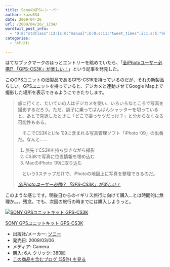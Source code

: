 ```yaml
---
title: SonyのGPSレシーバー
author: kazu634
date: 2009-04-26
url: /2009/04/26/_1234/
wordtwit_post_info:
  - 'O:8:"stdClass":13:{s:6:"manual";b:0;s:11:"tweet_times";i:1;s:5:"delay";i:0;s:7:"enabled";i:1;s:10:"separation";s:2:"60";s:7:"version";s:3:"3.7";s:14:"tweet_template";b:0;s:6:"status";i:2;s:6:"result";a:0:{}s:13:"tweet_counter";i:2;s:13:"tweet_log_ids";a:1:{i:0;i:4571;}s:9:"hash_tags";a:0:{}s:8:"accounts";a:1:{i:0;s:7:"kazu634";}}'
categories:
  - つれづれ

---
```

<div class="section">
<p>
    はてなブックマークのほっとエントリーを眺めていたら、「<a href="http://ascii.jp/elem/000/000/412/412522/" onclick="__gaTracker('send', 'event', 'outbound-article', 'http://ascii.jp/elem/000/000/412/412522/', '全iPhotoユーザー必携!? 「GPS-CS3K」が楽しい！');" target="_blank">全iPhotoユーザー必携!? 「GPS-CS3K」が楽しい！</a>」という記事を発見した。
</p>
  
<p>
    このGPSユニットの旧製品であるGPS-CS1Kを持っているのだが、それの新製品らしい。GPSユニットを持っていると、デジカメと連動させてGoogle Map上で撮影した場所を表示できるようにできたりします。
</p>
  
<blockquote title="全iPhotoユーザー必携!? 「GPS-CS3K」が楽しい！" cite="http://ascii.jp/elem/000/000/412/412522/">
<p>
      旅に行くと、たいていの人はデジカメを使い、いろいろなところで写真を撮影するだろう。ただ、調子に乗ってばんばんシャッターを切っていると、あとで見返したときに「どこで撮っヤツだっけ？」と分からなくなる可能性もある。
</p>
    
<p>
      　そこでCS3KとLife &#8217;09に含まれる写真管理ソフト「iPhoto &#8217;09」の出番だ。なんと……
</p>
    
<ol>
<li>
        旅先でCS3Kを持ち歩きながら撮影
</li>
<li>
        CS3Kで写真に位置情報を埋め込む
</li>
<li>
        MacのiPhoto &#8217;09に取り込む
</li>
</ol>
    
<p>
      　という3ステップだけで、iPhotoの地図上に写真を整理できるのだ。
</p>
    
<p>
<cite><a href="http://ascii.jp/elem/000/000/412/412522/" onclick="__gaTracker('send', 'event', 'outbound-article', 'http://ascii.jp/elem/000/000/412/412522/', '全iPhotoユーザー必携!? 「GPS-CS3K」が楽しい！');" target="_blank">全iPhotoユーザー必携!? 「GPS-CS3K」が楽しい！</a></cite>
</p>
</blockquote>
  
<p>
    このような感じです。明後日からのイギリス旅行に向けて購入…とは時間的に無理か。。。残念。でも、次回の旅行の時までには購入しようっと。
</p>
  
<div class="hatena-asin-detail">
<a href="http://www.amazon.co.jp/dp/B001U65SL4/?tag=hatena_st1-22&ascsubtag=d-7ibv" onclick="__gaTracker('send', 'event', 'outbound-article', 'http://www.amazon.co.jp/dp/B001U65SL4/?tag=hatena_st1-22&ascsubtag=d-7ibv', '');"><img src="https://images-na.ssl-images-amazon.com/images/I/31zF5UOvHVL._SL160_.jpg" class="hatena-asin-detail-image" alt="SONY GPSユニットキット GPS-CS3K" title="SONY GPSユニットキット GPS-CS3K" /></a></p> 
    
<div class="hatena-asin-detail-info">
<p class="hatena-asin-detail-title">
<a href="http://www.amazon.co.jp/dp/B001U65SL4/?tag=hatena_st1-22&ascsubtag=d-7ibv" onclick="__gaTracker('send', 'event', 'outbound-article', 'http://www.amazon.co.jp/dp/B001U65SL4/?tag=hatena_st1-22&ascsubtag=d-7ibv', 'SONY GPSユニットキット GPS-CS3K');">SONY GPSユニットキット GPS-CS3K</a>
</p>
      
<ul>
<li>
<span class="hatena-asin-detail-label">出版社/メーカー:</span> <a href="http://d.hatena.ne.jp/keyword/%A5%BD%A5%CB%A1%BC" onclick="__gaTracker('send', 'event', 'outbound-article', 'http://d.hatena.ne.jp/keyword/%A5%BD%A5%CB%A1%BC', 'ソニー');" class="keyword">ソニー</a>
</li>
<li>
<span class="hatena-asin-detail-label">発売日:</span> 2009/03/06
</li>
<li>
<span class="hatena-asin-detail-label">メディア:</span> Camera
</li>
<li>
<span class="hatena-asin-detail-label">購入</span>: 6人 <span class="hatena-asin-detail-label">クリック</span>: 380回
</li>
<li>
<a href="http://d.hatena.ne.jp/asin/B001U65SL4" onclick="__gaTracker('send', 'event', 'outbound-article', 'http://d.hatena.ne.jp/asin/B001U65SL4', 'この商品を含むブログ (35件) を見る');" target="_blank">この商品を含むブログ (35件) を見る</a>
</li>
</ul>
</div>
    
<div class="hatena-asin-detail-foot">
</div>
</div>
</div>
